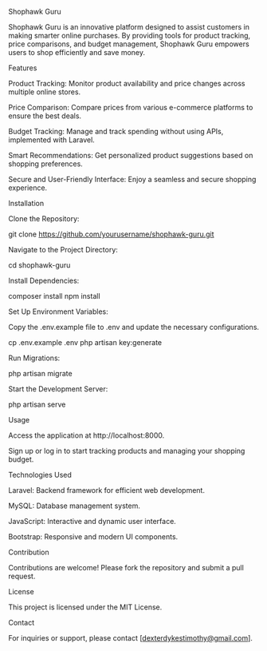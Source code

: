 Shophawk Guru

Shophawk Guru is an innovative platform designed to assist customers in making smarter online purchases. By providing tools for product tracking, price comparisons, and budget management, Shophawk Guru empowers users to shop efficiently and save money.

Features

Product Tracking: Monitor product availability and price changes across multiple online stores.

Price Comparison: Compare prices from various e-commerce platforms to ensure the best deals.

Budget Tracking: Manage and track spending without using APIs, implemented with Laravel.

Smart Recommendations: Get personalized product suggestions based on shopping preferences.

Secure and User-Friendly Interface: Enjoy a seamless and secure shopping experience.

Installation

Clone the Repository:

git clone https://github.com/yourusername/shophawk-guru.git

Navigate to the Project Directory:

cd shophawk-guru

Install Dependencies:

composer install
npm install

Set Up Environment Variables:

Copy the .env.example file to .env and update the necessary configurations.

cp .env.example .env
php artisan key:generate

Run Migrations:

php artisan migrate

Start the Development Server:

php artisan serve

Usage

Access the application at http://localhost:8000.

Sign up or log in to start tracking products and managing your shopping budget.

Technologies Used

Laravel: Backend framework for efficient web development.

MySQL: Database management system.

JavaScript: Interactive and dynamic user interface.

Bootstrap: Responsive and modern UI components.

Contribution

Contributions are welcome! Please fork the repository and submit a pull request.

License

This project is licensed under the MIT License.

Contact

For inquiries or support, please contact [dexterdykestimothy@gmail.com].

